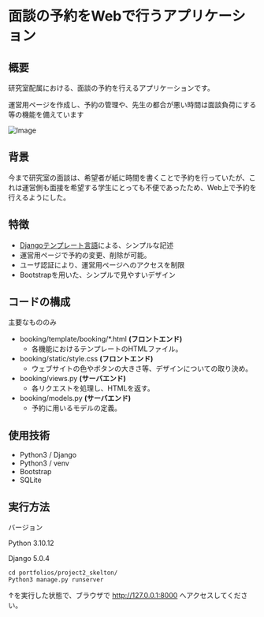 #  面談の予約をWebで行うアプリケーション

## 概要
研究室配属における、面談の予約を行えるアプリケーションです。

運営用ページを作成し、予約の管理や、先生の都合が悪い時間は面談負荷にする等の機能を備えています

![Image](https://github.com/user-attachments/assets/e2630b9b-c004-49bd-865d-58608f0dc8c1)

##  背景
今まで研究室の面談は、希望者が紙に時間を書くことで予約を行っていたが、これは運営側も面接を希望する学生にとっても不便であったため、Web上で予約を行えるようにした。

##  特徴
- [Djangoテンプレート言語](https://docs.djangoproject.com/ja/5.2/ref/templates/language/)による、シンプルな記述
- 運営用ページで予約の変更、削除が可能。
- ユーザ認証により、運営用ページへのアクセスを制限
- Bootstrapを用いた、シンプルで見やすいデザイン

## コードの構成
主要なもののみ
- booking/template/booking/*.html __(フロントエンド)__
  - 各機能におけるテンプレートのHTMLファイル。
- booking/static/style.css __(フロントエンド)__
  - ウェブサイトの色やボタンの大きさ等、デザインについての取り決め。
- booking/views.py __(サーバエンド)__
  - 各リクエストを処理し、HTMLを返す。
- booking/models.py __(サーバエンド)__
  - 予約に用いるモデルの定義。

##  使用技術
- Python3 / Django
- Python3 / venv
- Bootstrap
- SQLite

##  実行方法
バージョン

Python 3.10.12

Django 5.0.4

```
cd portfolios/project2_skelton/
Python3 manage.py runserver
```

↑を実行した状態で、ブラウザで http://127.0.0.1:8000 へアクセスしてください。